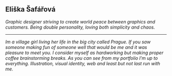 ## Eliška Šafářová ##

*Graphic designer striving to create world peace between graphics and customers. Being double personality, loving both simplicity and chaos.*

- - -

*Im a village girl living her life in the big city called Prague. If you saw someone making fun of someone well that would be me and it was pleasure to meet you. I consider myself as hardworking but making proper coffee brainstorming breaks. As you can see from my portfolio I’m up to everything. Illustration, visual identity, web and least but not last run with me.*

